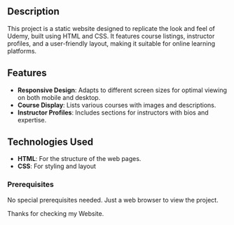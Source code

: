 ## Description
This project is a static website designed to replicate the look and feel of Udemy, built using HTML and CSS. It features course listings, instructor profiles, and a user-friendly layout, making it suitable for online learning platforms.

## Features
- **Responsive Design**: Adapts to different screen sizes for optimal viewing on both mobile and desktop.
- **Course Display**: Lists various courses with images and descriptions.
- **Instructor Profiles**: Includes sections for instructors with bios and expertise.

## Technologies Used
- **HTML**: For the structure of the web pages.
- **CSS**: For styling and layout

### Prerequisites
No special prerequisites needed. Just a web browser to view the project.

Thanks for checking my Website.

